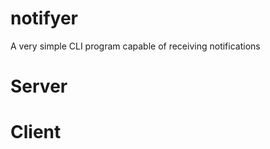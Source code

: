 notifyer
========

A very simple CLI program capable of receiving notifications


Server
======

Client
======

